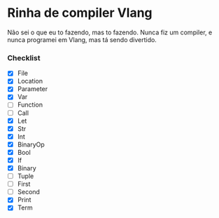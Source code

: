 # Rinha de compiler Vlang

Não sei o que eu to fazendo, mas to fazendo. Nunca fiz um compiler, e nunca programei em Vlang, mas tá sendo divertido.

### Checklist
- [x] File
- [x] Location
- [x] Parameter
- [x] Var
- [ ] Function
- [ ] Call
- [x] Let
- [x] Str
- [x] Int
- [x] BinaryOp
- [x] Bool
- [x] If
- [x] Binary
- [ ] Tuple
- [ ] First
- [ ] Second
- [x] Print
- [x] Term
